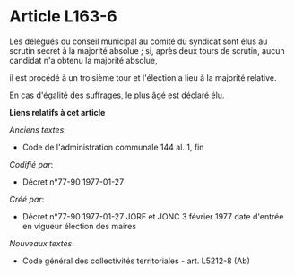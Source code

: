 # Article L163-6

Les délégués du conseil municipal au comité du syndicat sont élus au scrutin secret à la majorité absolue ; si, après deux
tours de scrutin, aucun candidat n'a obtenu la majorité absolue,

il est procédé à un troisième tour et l'élection a lieu à la majorité relative. 

En cas d'égalité des suffrages, le plus âgé est déclaré élu.

**Liens relatifs à cet article**

_Anciens textes_:

  - Code de l'administration communale 144 al. 1, fin

_Codifié par_:

  - Décret n°77-90 1977-01-27

_Créé par_:

  - Décret n°77-90 1977-01-27 JORF et JONC 3 février 1977 date d'entrée en vigueur élection des maires

_Nouveaux textes_:

  - Code général des collectivités territoriales - art. L5212-8 (Ab)
